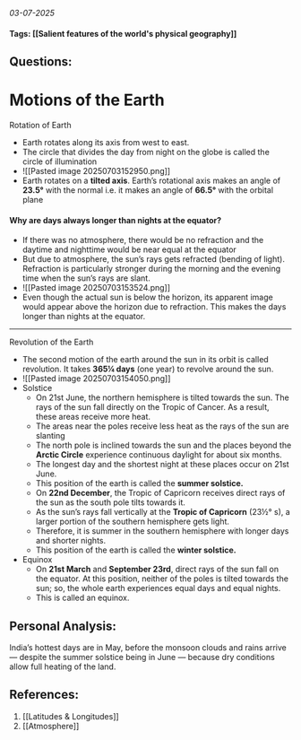 *03-07-2025*
#### Tags: [[Salient features of the world's physical geography]]


## Questions:



# Motions of the Earth

Rotation of Earth
- Earth rotates along its axis from west to east.
- The circle that divides the day from night on the globe is called the circle of illumination
- ![[Pasted image 20250703152950.png]]
- Earth rotates on a **tilted axis**. Earth’s rotational axis makes an angle of **23.5°** with the normal i.e. it makes an angle of **66.5°** with the orbital plane

#### Why are days always longer than nights at the equator?
- If there was no atmosphere, there would be no refraction and the daytime and nighttime would be near equal at the equator
- But due to atmosphere, the sun’s rays gets refracted (bending of light). Refraction is particularly stronger during the morning and the evening time when the sun’s rays are slant.
- ![[Pasted image 20250703153524.png]]
- Even though the actual sun is below the horizon, its apparent image would appear above the horizon due to refraction. This makes the days longer than nights at the equator.

------

Revolution of the Earth
- The second motion of the earth around the sun in its orbit is called revolution. It takes **365¼ days** (one year) to revolve around the sun.
- ![[Pasted image 20250703154050.png]]
- Solstice
	- On 21st June, the northern hemisphere is tilted towards the sun. The rays of the sun fall directly on the Tropic of Cancer. As a result, these areas receive more heat.
	- The areas near the poles receive less heat as the rays of the sun are slanting
	- The north pole is inclined towards the sun and the places beyond the **Arctic Circle** experience continuous daylight for about six months.
	- The longest day and the shortest night at these places occur on 21st June.
	- This position of the earth is called the **summer solstice.**
	- On **22nd December**, the Tropic of Capricorn receives direct rays of the sun as the south pole tilts towards it. 
	- As the sun’s rays fall vertically at the **Tropic of Capricorn** (23½° s), a larger portion of the southern hemisphere gets light. 
	- Therefore, it is summer in the southern hemisphere with longer days and shorter nights.
	- This position of the earth is called the **winter solstice.**
- Equinox
	- On **21st March** and **September 23rd**, direct rays of the sun fall on the equator. At this position, neither of the poles is tilted towards the sun; so, the whole earth experiences equal days and equal nights. 
	- This is called an equinox.


## Personal Analysis:

India’s hottest days are in May, before the monsoon clouds and rains arrive — despite the summer solstice being in June — because dry conditions allow full heating of the land.
## References:

1. [[Latitudes & Longitudes]]
2. [[Atmosphere]]
